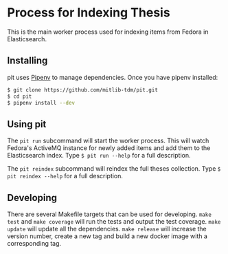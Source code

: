 # Process for Indexing Thesis

This is the main worker process used for indexing items from Fedora in Elasticsearch.

## Installing

pit uses [Pipenv](http://pipenv.org/) to manage dependencies. Once you have pipenv installed:

```bash
$ git clone https://github.com/mitlib-tdm/pit.git
$ cd pit
$ pipenv install --dev
```

## Using pit

The `pit run` subcommand will start the worker process. This will watch Fedora's ActiveMQ instance for newly added items and add them to the Elasticsearch index. Type `$ pit run --help` for a full description.

The `pit reindex` subcommand will reindex the full theses collection. Type `$ pit reindex --help` for a full description.

## Developing

There are several Makefile targets that can be used for developing. `make test` and `make coverage` will run the tests and output the test coverage. `make update` will update all the dependencies. `make release` will increase the version number, create a new tag and build a new docker image with a corresponding tag.
